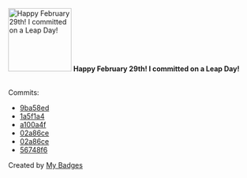 <img src="https://my-badges.github.io/my-badges/leap-day.png" alt="Happy February 29th! I committed on a Leap Day!" title="Happy February 29th! I committed on a Leap Day!" width="128">
<strong>Happy February 29th! I committed on a Leap Day!</strong>
<br><br>

Commits:

- <a href="https://github.com/pfefferle/mycroft-mark2-wyoming-satellite/commit/9ba58ed29037c276d48da56373d09cfccc3a8cbb">9ba58ed</a>
- <a href="https://github.com/pfefferle/mycroft-mark2-wyoming-satellite/commit/1a5f1a41eeb65cbf17bdc3350dd45c4fb552615c">1a5f1a4</a>
- <a href="https://github.com/pfefferle/mycroft-mark2-wyoming-satellite/commit/a100a4f233ea259774afb62370b2a20b1e908896">a100a4f</a>
- <a href="https://github.com/pfefferle/wordpress-activitypub/commit/02a86ced95d56f12edc6cf6d40b3a8b8c18f1e6c">02a86ce</a>
- <a href="https://github.com/Automattic/wordpress-activitypub/commit/02a86ced95d56f12edc6cf6d40b3a8b8c18f1e6c">02a86ce</a>
- <a href="https://github.com/pfefferle/wordpress-activitypub/commit/56748f6db8005af7e68a85c34d5ad6d293bf52d9">56748f6</a>


Created by <a href="https://github.com/my-badges/my-badges">My Badges</a>